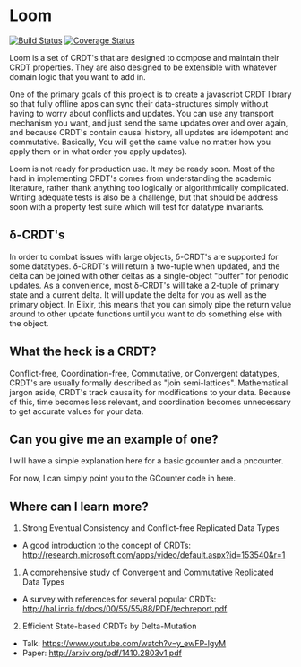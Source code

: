 Loom
========

[![Build Status](https://travis-ci.org/asonge/loom.svg?branch=master)](https://travis-ci.org/asonge/loom)
[![Coverage Status](https://coveralls.io/repos/asonge/loom/badge.png?branch=)](https://coveralls.io/r/asonge/loom?branch=)

Loom is a set of CRDT's that are designed to compose and maintain their CRDT
properties. They are also designed to be extensible with whatever domain logic
that you want to add in.

One of the primary goals of this project is to create a javascript CRDT library
so that fully offline apps can sync their data-structures simply without having
to worry about conflicts and updates. You can use any transport mechanism you
want, and just send the same updates over and over again, and because CRDT's
contain causal history, all updates are idempotent and commutative. Basically,
You will get the same value no matter how you apply them or in what order you
apply updates).

Loom is not ready for production use. It may be ready soon. Most of the hard
in implementing CRDT's comes from understanding the academic literature, rather
thank anything too logically or algorithmically complicated. Writing adequate
tests is also be a challenge, but that should be address soon with a property
test suite which will test for datatype invariants.

## δ-CRDT's ##

In order to combat issues with large objects, δ-CRDT's are supported for some
datatypes. δ-CRDT's will return a two-tuple when updated, and the delta can be
joined with other deltas as a single-object "buffer" for periodic updates. As a
convenience, most δ-CRDT's will take a 2-tuple of primary state and a current
delta. It will update the delta for you as well as the primary object. In
Elixir, this means that you can simply pipe the return value around to other
update functions until you want to do something else with the object.

## What the heck is a CRDT? ##
Conflict-free, Coordination-free, Commutative, or Convergent datatypes, CRDT's
are usually formally described as "join semi-lattices". Mathematical jargon
aside, CRDT's track causality for modifications to your data. Because of this,
time becomes less relevant, and coordination becomes unnecessary to get accurate
values for your data.

## Can you give me an example of one? ##
I will have a simple explanation here for a basic gcounter and a pncounter.

For now, I can simply point you to the GCounter code in here.

## Where can I learn more? ##
1. Strong Eventual Consistency and Conflict-free Replicated Data Types
 - A good introduction to the concept of CRDTs: http://research.microsoft.com/apps/video/default.aspx?id=153540&r=1
1. A comprehensive study of Convergent and Commutative Replicated Data Types
 - A survey with references for several popular CRDTs: http://hal.inria.fr/docs/00/55/55/88/PDF/techreport.pdf
2. Efficient State-based CRDTs by Delta-Mutation
 - Talk: https://www.youtube.com/watch?v=y_ewFP-lgyM
 - Paper: http://arxiv.org/pdf/1410.2803v1.pdf
